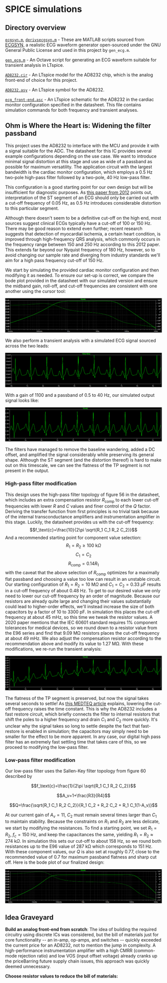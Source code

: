 # SPICE simulations
## Directory overview
[`ecgsyn.m`](spice/ecgsyn_m), [`derivsecgsyn.m`](spice/derivsecgsyn.m) - These are MATLAB scripts sourced from [ECGSYN](https://physionet.org/content/ecgsyn/1.0.0/), a realistic ECG waveform generator open-sourced under the GNU General Public License and used in this project by `gen_ecg.m`.

[`gen_ecg.m`](spice/gen_ecg.m) - An Octave script for generating an ECG waveform suitable for transient analysis in LTspice.

[`AD8232.cir`](spice/AD8232.cir) - An LTspice model for the AD8232 chip, which is the analog front-end of choice for this project.

[`AD8232.asy`](spice/AD8232.asy) - An LTspice symbol for the AD8232.

[`ecg_front-end.asc`](spice/ecg_front-end.asc) - An LTspice schematic for the AD8232 in the cardiac monitor configuration specified in the datasheet. This file contains simulation commands for both frequency and transient analyses.

## Ohm is Where the Heart is: Widening the filter passband

This project uses the AD8232 to interface with the MCU and provide it with a signal suitable for the ADC. The datasheet for this IC provides several example configurations depending on the use case. We want to introduce minimal signal distortion at this stage and use as wide of a passband as possible for maximum versatility. The application circuit with the largest bandwidth is the cardiac monitor configuration, which employs a 0.5 Hz two-pole high-pass filter followed by a two-pole, 40 Hz low-pass filter.

This configuration is a good starting point for our own design but will be insufficient for diagnostic purposes. As [this paper from 2012](https://pubmed.ncbi.nlm.nih.gov/22778996/) points out, interpretation of the ST segment of an ECG should only be carried out with a cut-off frequency of 0.05 Hz, as 0.5 Hz introduces considerable distortion to this particular segment.

Although there doesn't seem to be a definitive cut-off on the high end, most sources suggest clinical ECGs typically have a cut-off of 100 or 150 Hz. There may be good reason to extend even further; recent research suggests that detection of myocardial ischemia, a certain heart condition, is improved through high-frequency QRS analysis, which commonly occurs in the frequency range between 150 and 250 Hz according to this 2012 paper. This extends far beyond our Nyquist frequency of 180 Hz, however, so to avoid changing our sample rate and diverging from industry standards we'll aim for a high pass frequency cut-off of 150 Hz.

We start by simulating the provided cardiac monitor configuration and then modifying it as needed. To ensure our set-up is correct, we compare the bode plot provided in the datasheet with our simulated version and ensure the midband gain, roll-off, and cut-off frequencies are consistent with one another using the cursor tool:

![SPICE bode plot](../docs/visuals/spice_bode.png)

We also perform a transient analysis with a simulated ECG signal sourced across the two leads:

![Raw ECG](../docs/visuals/ecg_raw.png)

With a gain of 1100 and a passband of 0.5 to 40 Hz, our simulated output signal looks like:

![Output ECG](../docs/visuals/ecg_out.png)

The filters have managed to remove the baseline wandering, added a DC offset, and amplified the signal considerably while preserving its general shape. Although the ST segment (and the distortion thereof) is hard to make out on this timescale, we can see the flatness of the TP segment is not present in the output.

### High-pass filter modification

This design uses the high-pass filter topology of figure 56 in the datasheet, which includes an extra compensation resistor $R_\text{comp}$ to each lower cut-off frequencies with lower $R$ and $C$ values and finer control of the $Q$ factor. Deriving the transfer function from first principles is no trivial task because of the internal transconductance amplifiers and instrumentation amplifier in this stage. Luckily, the datasheet provides us with the cut-off frequency:
$$f_\text{c}=\frac{10}{2\pi \sqrt{R_1 C_1 R_2 C_2}}$$ And a recommended starting point for component value selection:
$$R_1 = R_2 \geq 100\text{ k}\Omega$$ $$C_1 = C_2$$ $$R_\text{comp} = 0.14R_1$$ with the caveat that the above selection of $R_\text{comp}$ optimizes for a maximally flat passband and choosing a value too low can result in an unstable circuit. Our starting configuration of $R_1 = R_2 = 10\text{ M}\Omega$ and $C_1 = C_2 = 0.33 \text{ }\mu\text{F}$ results in a cut-off frequency of about 0.48 Hz. To get to our desired value we only need to lower our cut-off frequency by an order of magnitude. Because our resistors are already quite large and changing their values substantially could lead to higher-order effects, we'll instead increase the size of both capacitors by a factor of 10 to 3300 pF. In simulation this places the cut-off frequency at about 45 mHz, so this time we tweak the resistor values. A 2020 paper mentions that the IEC 60601 standard requires 1% component tolerances for medical devices, so we round down to a resistor value from the E96 series and find that 9.09 MΩ resistors places the cut-off frequency at about 49 mHz. We also adjust the compensation resistor according to the recommendation above and modify its value to 1.27 MΩ. With these modifications, we re-run the transient analysis:

![ECG Low pass transient anaylsis](../docs/visuals/ecg_tran_lp.png)

The flatness of the TP segment is preserved, but now the signal takes several seconds to settle! As [this MEDTEQ article](https://www.medteq.net/article/2017/4/1/ecg-filters) explains, lowering the cut-off frequency raises the time constant. This is why the AD8232 includes a fast restore circuit, which briefly connects the filter to internal resistors that shift the poles to a higher frequency and drain $C_1$ and $C_2$ more quickly. It's unclear why the signal takes so long to settle despite the fact that fast-restore is enabled in simulation; the capacitors may simply need to be smaller for the effect to be more apparent. In any case, our digital high pass filter has an extremely fast settling time that takes care of this, so we proceed to modifying the low-pass filter.

### Low-pass filter modification

Our low-pass filter uses the Sallen-Key filter topology from figure 60 described by

$$f_\text{c}=\frac{1}{2\pi \sqrt{R_1 C_1 R_2 C_2}}$$

$$A_v=1+\frac{R3}{R4}$$

$$Q=\frac{\sqrt{R_1 C_1 R_2 C_2}}{R_1 C_2 + R_2 C_2 + R_1 C_1(1-A_v)}$$

At our current gain of $A_v = 11$, $C_2$ must remain several times larger than $C_1$ to maintain stability. Because the constraints on $R_1$ and $R_2$ are less delicate, we start by modifying the resistances. To find a starting point, we set $R_1=R_2$, $f_c=150\text{ Hz}$, and keep the capacitances the same, yielding $R_1=R_2 \approx 274\text{ k}\Omega$. In simulation this sets our cut-off to about 158 Hz, so we round both resistances up to the E96 value of 287 kΩ which corresponds to 151 Hz. With these component values, our $Q$ is also set at roughly 0.77, close to the recommended value of 0.7 for maximum passband flatness and sharp cut off. Here is the bode plot of our finalized design:

![ECG Bode plot final](../docs/visuals/spice_bode_mod.png)

## Idea Graveyard
**Build an analog front-end from scratch**: The idea of building the required circuitry using discrete ICs was considered, but the bill of materials just for core functionality -- an in-amp, op-amps, and switches -- quickly exceeded the current price for an AD8232, not to mention the jump in complexity. A high-performance instrumentation amplifier with a high CMRR (common-mode rejection ratio) and low VOS (input offset voltage) already cranks up the priceBarring future supply chain issues, this approach was quickly deemed unnecessary.

**Choose resistor values to reduce the bill of materials:**